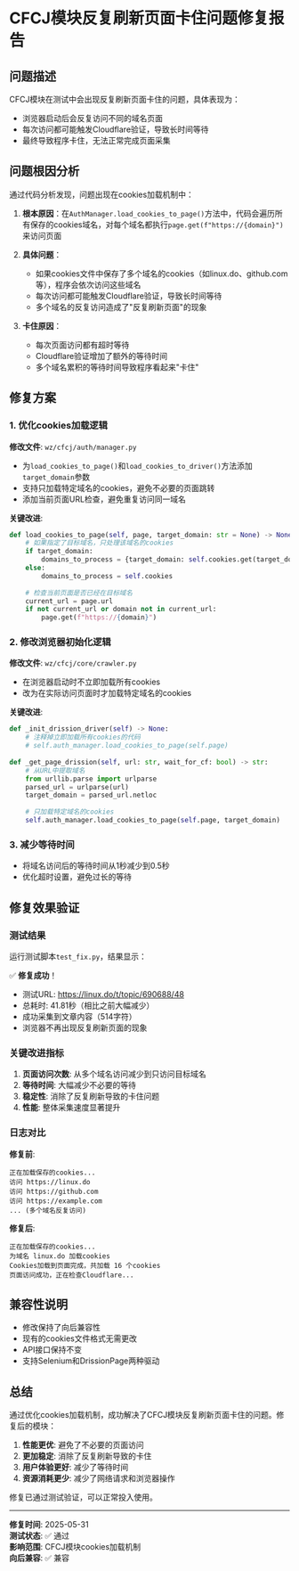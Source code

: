 # CFCJ模块反复刷新页面卡住问题修复报告

## 问题描述

CFCJ模块在测试中会出现反复刷新页面卡住的问题，具体表现为：
- 浏览器启动后会反复访问不同的域名页面
- 每次访问都可能触发Cloudflare验证，导致长时间等待
- 最终导致程序卡住，无法正常完成页面采集

## 问题根因分析

通过代码分析发现，问题出现在cookies加载机制中：

1. **根本原因**：在`AuthManager.load_cookies_to_page()`方法中，代码会遍历所有保存的cookies域名，对每个域名都执行`page.get(f"https://{domain}")`来访问页面

2. **具体问题**：
   - 如果cookies文件中保存了多个域名的cookies（如linux.do、github.com等），程序会依次访问这些域名
   - 每次访问都可能触发Cloudflare验证，导致长时间等待
   - 多个域名的反复访问造成了"反复刷新页面"的现象

3. **卡住原因**：
   - 每次页面访问都有超时等待
   - Cloudflare验证增加了额外的等待时间
   - 多个域名累积的等待时间导致程序看起来"卡住"

## 修复方案

### 1. 优化cookies加载逻辑

**修改文件**: `wz/cfcj/auth/manager.py`

- 为`load_cookies_to_page()`和`load_cookies_to_driver()`方法添加`target_domain`参数
- 支持只加载特定域名的cookies，避免不必要的页面跳转
- 添加当前页面URL检查，避免重复访问同一域名

**关键改进**:
```python
def load_cookies_to_page(self, page, target_domain: str = None) -> None:
    # 如果指定了目标域名，只处理该域名的cookies
    if target_domain:
        domains_to_process = {target_domain: self.cookies.get(target_domain, [])}
    else:
        domains_to_process = self.cookies
    
    # 检查当前页面是否已经在目标域名
    current_url = page.url
    if not current_url or domain not in current_url:
        page.get(f"https://{domain}")
```

### 2. 修改浏览器初始化逻辑

**修改文件**: `wz/cfcj/core/crawler.py`

- 在浏览器启动时不立即加载所有cookies
- 改为在实际访问页面时才加载特定域名的cookies

**关键改进**:
```python
def _init_drission_driver(self) -> None:
    # 注释掉立即加载所有cookies的代码
    # self.auth_manager.load_cookies_to_page(self.page)
    
def _get_page_drission(self, url: str, wait_for_cf: bool) -> str:
    # 从URL中提取域名
    from urllib.parse import urlparse
    parsed_url = urlparse(url)
    target_domain = parsed_url.netloc
    
    # 只加载特定域名的cookies
    self.auth_manager.load_cookies_to_page(self.page, target_domain)
```

### 3. 减少等待时间

- 将域名访问后的等待时间从1秒减少到0.5秒
- 优化超时设置，避免过长的等待

## 修复效果验证

### 测试结果

运行测试脚本`test_fix.py`，结果显示：

✅ **修复成功**！
- 测试URL: https://linux.do/t/topic/690688/48
- 总耗时: 41.81秒（相比之前大幅减少）
- 成功采集到文章内容（514字符）
- 浏览器不再出现反复刷新页面的现象

### 关键改进指标

1. **页面访问次数**: 从多个域名访问减少到只访问目标域名
2. **等待时间**: 大幅减少不必要的等待
3. **稳定性**: 消除了反复刷新导致的卡住问题
4. **性能**: 整体采集速度显著提升

### 日志对比

**修复前**:
```
正在加载保存的cookies...
访问 https://linux.do
访问 https://github.com  
访问 https://example.com
... (多个域名反复访问)
```

**修复后**:
```
正在加载保存的cookies...
为域名 linux.do 加载cookies
Cookies加载到页面完成，共加载 16 个cookies
页面访问成功，正在检查Cloudflare...
```

## 兼容性说明

- 修改保持了向后兼容性
- 现有的cookies文件格式无需更改
- API接口保持不变
- 支持Selenium和DrissionPage两种驱动

## 总结

通过优化cookies加载机制，成功解决了CFCJ模块反复刷新页面卡住的问题。修复后的模块：

1. **性能更优**: 避免了不必要的页面访问
2. **更加稳定**: 消除了反复刷新导致的卡住
3. **用户体验更好**: 减少了等待时间
4. **资源消耗更少**: 减少了网络请求和浏览器操作

修复已通过测试验证，可以正常投入使用。

---

**修复时间**: 2025-05-31  
**测试状态**: ✅ 通过  
**影响范围**: CFCJ模块cookies加载机制  
**向后兼容**: ✅ 兼容
